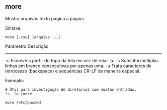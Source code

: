 ## more

Mostra arquivos texto página a página.

Sintaxe: 

	more [-csu] [arquivo ...]

Parâmetro Descrição
--------- ---------
-c        Escreve a partir do topo da tela em vez de rola-
          la.
-s        Substitui múltiplas linhas em branco consecutivas
          por apenas uma.
-u        Trata caracteres de retrocesso (backspace) e
          sequéncias CR-LF de maneira especial.

Exemplo:

	# Útil para investigação de diretórios com muitas entradas.
	ls -la |more

	more /etc/passwd

